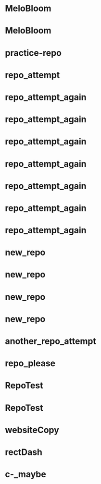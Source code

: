 # MeloBloom
# MeloBloom
# practice-repo
# repo_attempt
# repo_attempt_again
# repo_attempt_again
# repo_attempt_again
# repo_attempt_again
# repo_attempt_again
# repo_attempt_again
# repo_attempt_again
# new_repo
# new_repo
# new_repo
# new_repo
# another_repo_attempt
# repo_please
# RepoTest
# RepoTest
# websiteCopy
# rectDash
# c-_maybe
